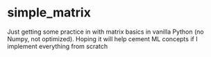 # simple_matrix

Just getting some practice in with matrix basics in vanilla Python (no Numpy, not optimized). Hoping it will help cement ML concepts if I implement everything from scratch
